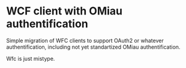 # WCF client with OMiau authentification
Simple migration of WFC clients to support OAuth2 or whatever authentification,
including not yet standartized OMiau authentification.

Wfc is just mistype.
